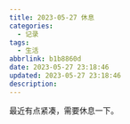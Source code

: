 ```yaml
---
title: 2023-05-27 休息
categories:
  - 记录
tags:
  - 生活
abbrlink: b1b8860d
date: 2023-05-27 23:18:46
updated: 2023-05-27 23:18:46
description:
---
```


最近有点紧凑，需要休息一下。
